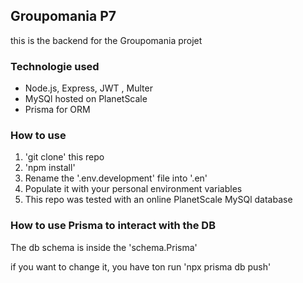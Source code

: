 ## Groupomania P7

this is the backend for the Groupomania projet

### Technologie used

- Node.js, Express, JWT , Multer
- MySQl hosted on PlanetScale
- Prisma for ORM

### How to use

1. 'git clone' this repo
2. 'npm install'
3. Rename the '.env.development' file into '.en'
4. Populate it with your personal environment variables
5. This repo was tested with an online PlanetScale MySQl database

### How to use Prisma to interact with the DB

The db schema is inside the 'schema.Prisma'

if you want to change it, you have ton run 'npx prisma db push'